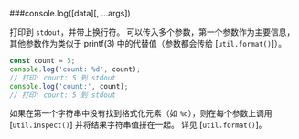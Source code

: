 ###console.log([data][, ...args])

打印到 `stdout`，并带上换行符。
可以传入多个参数，第一个参数作为主要信息，其他参数作为类似于 printf(3) 中的代替值（参数都会传给 [`util.format()`]）。

```js
const count = 5;
console.log('count: %d', count);
// 打印: count: 5 到 stdout
console.log('count:', count);
// 打印: count: 5 到 stdout
```

如果在第一个字符串中没有找到格式化元素（如 `%d`），则在每个参数上调用 [`util.inspect()`] 并将结果字符串值拼在一起。
详见 [`util.format()`]。

